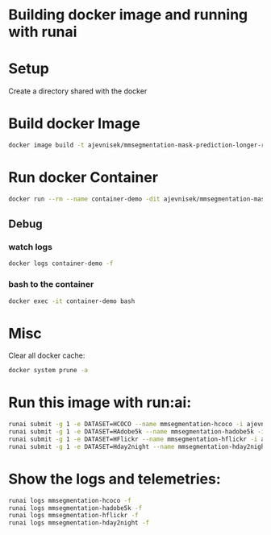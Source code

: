 # Building docker image and running with runai

# Setup
Create a directory shared with the docker

# Build docker Image
```bash
docker image build -t ajevnisek/mmsegmentation-mask-prediction-longer-runs .
```


# Run docker Container
```bash
docker run --rm --name container-demo -dit ajevnisek/mmsegmentation-mask-prediction-longer-runs
```
## Debug
### watch logs
```bash
docker logs container-demo -f
```

### bash to the container
```bash
docker exec -it container-demo bash
```


# Misc
Clear all docker cache:
```bash
docker system prune -a
```

# Run this image with run:ai:
```bash
runai submit -g 1 -e DATASET=HCOCO --name mmsegmentation-hcoco -i ajevnisek/mmsegmentation-mask-prediction-longer-runs:latest --pvc=storage:/storage --large-shm
runai submit -g 1 -e DATASET=HAdobe5k --name mmsegmentation-hadobe5k -i ajevnisek/mmsegmentation-mask-prediction-longer-runs:latest --pvc=storage:/storage --large-shm
runai submit -g 1 -e DATASET=HFlickr --name mmsegmentation-hflickr -i ajevnisek/mmsegmentation-mask-prediction-longer-runs:latest --pvc=storage:/storage --large-shm
runai submit -g 1 -e DATASET=Hday2night --name mmsegmentation-hday2night -i ajevnisek/mmsegmentation-mask-prediction-longer-runs:latest --pvc=storage:/storage --large-shm

```
# Show the logs and telemetries:
```bash
runai logs mmsegmentation-hcoco -f
runai logs mmsegmentation-hadobe5k -f
runai logs mmsegmentation-hflickr -f
runai logs mmsegmentation-hday2night -f
```